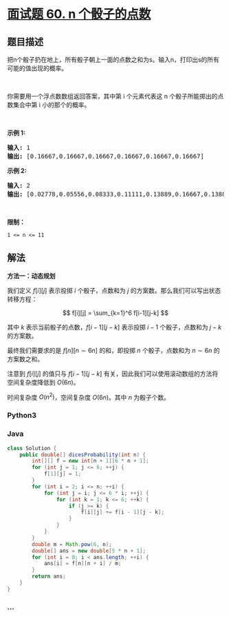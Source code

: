 # [面试题 60. n 个骰子的点数](https://leetcode.cn/problems/nge-tou-zi-de-dian-shu-lcof/)

## 题目描述

<!-- 这里写题目描述 -->

<p>把n个骰子扔在地上，所有骰子朝上一面的点数之和为s。输入n，打印出s的所有可能的值出现的概率。</p>

<p>&nbsp;</p>

<p>你需要用一个浮点数数组返回答案，其中第 i 个元素代表这 n 个骰子所能掷出的点数集合中第 i 小的那个的概率。</p>

<p>&nbsp;</p>

<p><strong>示例 1:</strong></p>

<pre><strong>输入:</strong> 1
<strong>输出:</strong> [0.16667,0.16667,0.16667,0.16667,0.16667,0.16667]
</pre>

<p><strong>示例&nbsp;2:</strong></p>

<pre><strong>输入:</strong> 2
<strong>输出:</strong> [0.02778,0.05556,0.08333,0.11111,0.13889,0.16667,0.13889,0.11111,0.08333,0.05556,0.02778]</pre>

<p>&nbsp;</p>

<p><strong>限制：</strong></p>

<p><code>1 &lt;= n &lt;= 11</code></p>

## 解法

<!-- 这里可写通用的实现逻辑 -->

**方法一：动态规划**

我们定义 $f[i][j]$ 表示投掷 $i$ 个骰子，点数和为 $j$ 的方案数。那么我们可以写出状态转移方程：

$$
f[i][j] = \sum_{k=1}^6 f[i-1][j-k]
$$

其中 $k$ 表示当前骰子的点数，$f[i-1][j-k]$ 表示投掷 $i-1$ 个骰子，点数和为 $j-k$ 的方案数。

最终我们需要求的是 $f[n][n \sim 6n]$ 的和，即投掷 $n$ 个骰子，点数和为 $n \sim 6n$ 的方案数之和。

注意到 $f[i][j]$ 的值只与 $f[i-1][j-k]$ 有关，因此我们可以使用滚动数组的方法将空间复杂度降低到 $O(6n)$。

时间复杂度 $O(n^2)$，空间复杂度 $O(6n)$。其中 $n$ 为骰子个数。

<!-- tabs:start -->

### **Python3**

<!-- 这里可写当前语言的特殊实现逻辑 -->





### **Java**

<!-- 这里可写当前语言的特殊实现逻辑 -->

```java
class Solution {
    public double[] dicesProbability(int n) {
        int[][] f = new int[n + 1][6 * n + 1];
        for (int j = 1; j <= 6; ++j) {
            f[1][j] = 1;
        }
        for (int i = 2; i <= n; ++i) {
            for (int j = i; j <= 6 * i; ++j) {
                for (int k = 1; k <= 6; ++k) {
                    if (j >= k) {
                        f[i][j] += f[i - 1][j - k];
                    }
                }
            }
        }
        double m = Math.pow(6, n);
        double[] ans = new double[5 * n + 1];
        for (int i = 0; i < ans.length; ++i) {
            ans[i] = f[n][n + i] / m;
        }
        return ans;
    }
}
```



















### **...**

```

```


